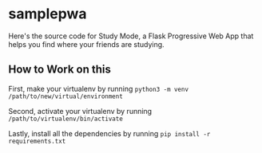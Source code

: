 # samplepwa
Here's the source code for Study Mode, a Flask Progressive Web App that helps you find where your friends are studying.

## How to Work on this

First, make your virtualenv by running 
`
  python3 -m venv /path/to/new/virtual/environment
`

Second, activate your virtualenv by running
`
  /path/to/virtualenv/bin/activate
`

Lastly, install all the dependencies by running
`
  pip install -r requirements.txt
`
